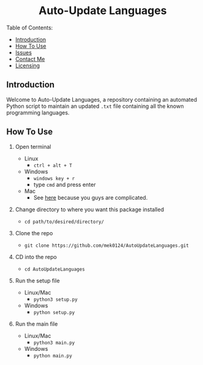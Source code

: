 <label id="top"></label>

<div align="center">
  <h1>Auto-Update Languages</h1>
</div>

Table of Contents:

- [Introduction](#introduction)
- [How To Use](#how-to-use)
- [Issues](#issues)
- [Contact Me](#contact-me)
- [Licensing](#licensing)


## Introduction

Welcome to Auto-Update Languages, a repository containing an automated Python script to maintain an updated `.txt` file containing all the known programming languages.

## How To Use

1. Open terminal
    - Linux
      - `ctrl + alt + T`
    - Windows
      - `windows key + r`
      - type `cmd` and press enter
    - Mac
      - See [here](https://support.apple.com/guide/terminal/open-or-quit-terminal-apd5265185d-f365-44cb-8b09-71a064a42125/mac) because you guys are complicated.

2. Change directory to where you want this package installed
    - `cd path/to/desired/directory/`

3. Clone the repo
    - `git clone https://github.com/mek0124/AutoUpdateLanguages.git`

4. CD into the repo
	- `cd AutoUpdateLanguages`

5. Run the setup file
	- Linux/Mac
		- `python3 setup.py`
	- Windows
		- `python setup.py`

6. Run the main file
	- Linux/Mac
		- `python3 main.py`
	- Windows
		- `python main.py`
